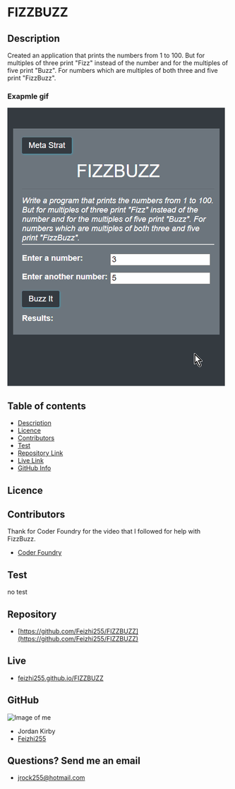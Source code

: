 # FIZZBUZZ

## Description

Created an application that prints the numbers from 1 to 100. But for
multiples of three print "Fizz" instead of the number and for the
multiples of five print "Buzz". For numbers which are multiples of
both three and five print "FizzBuzz".

### Exapmle gif

![Exapmle gif](./assets/gif/FizzbuzzDemo.gif)

## Table of contents

- [Description](#Description)
- [Licence](#Licence)
- [Contributors](#Contributors)
- [Test](#Test)
- [Repository Link](#Repository)
- [Live Link](#Live)
- [GitHub Info](#GitHub)

## Licence

## Contributors

Thank for Coder Foundry for the video that I followed for help with FizzBuzz.

- [Coder Foundry](https://www.youtube.com/watch?v=Qb5owKFFn-g)

## Test

no test

## Repository

- [https://github.com/Feizhi255/FIZZBUZZ](https://github.com/Feizhi255/FIZZBUZZ)

## Live

- [feizhi255.github.io/FIZZBUZZ](https://feizhi255.github.io/FIZZBUZZ/)

## GitHub

![Image of me](https://avatars2.githubusercontent.com/u/64999600?v=4)

- Jordan Kirby
- [Feizhi255](https://github.com/Feizhi255)

## Questions? Send me an email

- <jrock255@hotmail.com>
